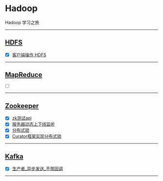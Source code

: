 # Hadoop

Hadoop 学习之旅

-----------------------------

## [HDFS](HdfsClientDemo)

- [x] [客户端操作 HDFS](HdfsClientDemo/src/main/java/com/cpucode/hdfs/HdfsClient.java)

-------------------------

## [MapReduce](MapReduceDemo)

- [ ] []()


-------------------------

## [Zookeeper](zookeeper)

- [x] [zk测试api](zookeeper/src/main/java/com/cpucode/zk/ZkClient.java)
- [x] [服务器动态上下线监听](zookeeper/src/main/java/com/cpucode/distributeTest/DistributeClient.java)
- [x] [分布式锁](zookeeper/src/main/java/com/cpucode/distributeLock/DistributeLockTest.java)
- [x] [Curator框架实现分布式锁](zookeeper/src/main/java/com/cpucode/curatorLock/CuratorLockTest.java)

-------------------------

## [Kafka](kafka)

- [x] [生产者_异步发送_不带回调](kafka/src/main/java/com/cpucode/kafka/producer/KafkaAsyn.java)

-------------------------

